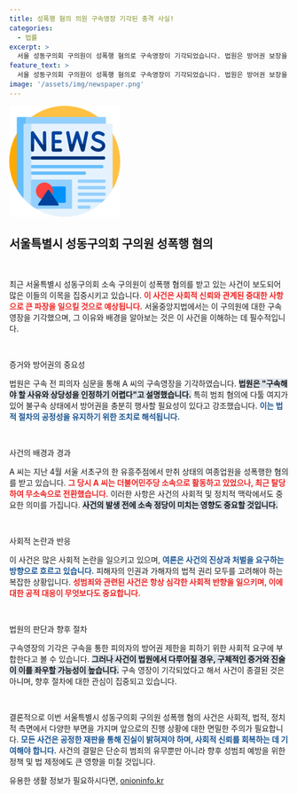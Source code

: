 ```yaml
---
title: 성폭행 혐의 의원 구속영장 기각된 충격 사실!
categories:
  - 법률
excerpt: >
  서울 성동구의회 구의원이 성폭행 혐의로 구속영장이 기각되었습니다. 법원은 방어권 보장을 이유로 했으며, 사건의 경과가 주목받고 있습니다. 클릭해 자세히 알아보세요!
feature_text: >
  서울 성동구의회 구의원이 성폭행 혐의로 구속영장이 기각되었습니다. 법원은 방어권 보장을 이유로 했으며, 사건의 경과가 주목받고 있습니다. 클릭해 자세히 알아보세요!
image: '/assets/img/newspaper.png'
---
```


<p><img src="/assets/img/newspaper.png" alt="kimp 속보" /></p>

<h2 data-ke-size="size26">서울특별시 성동구의회 구의원 성폭행 혐의</h2>

<p data-ke-size="size16">&nbsp;</p>

<p>최근 서울특별시 성동구의회 소속 구의원이 성폭행 혐의를 받고 있는 사건이 보도되어 많은 이들의 이목을 집중시키고 있습니다. <b><span style="color: #ee2323;">이 사건은 사회적 신뢰와 관계된 중대한 사항으로 큰 파장을 일으킬 것으로 예상됩니다.</span></b> 서울중앙지법에서는 이 구의원에 대한 구속영장을 기각했으며, 그 이유와 배경을 알아보는 것은 이 사건을 이해하는 데 필수적입니다. </p>

<p data-ke-size="size16">&nbsp;</p>

<p>증거와 방어권의 중요성</p>

<p>법원은 구속 전 피의자 심문을 통해 A 씨의 구속영장을 기각하였습니다. <b><span style="background-color: #21538527;">법원은 "구속해야 할 사유와 상당성을 인정하기 어렵다"고 설명했습니다.</span></b> 특히 범죄 혐의에 다툴 여지가 있어 불구속 상태에서 방어권을 충분히 행사할 필요성이 있다고 강조했습니다. <b><span style="color: #1a5490;">이는 법적 절차의 공정성을 유지하기 위한 조치로 해석됩니다.</span></b></p>

<p data-ke-size="size16">&nbsp;</p>

<p>사건의 배경과 경과</p>

<p>A 씨는 지난 4월 서울 서초구의 한 유흥주점에서 만취 상태의 여종업원을 성폭행한 혐의를 받고 있습니다. <b><span style="color: #ee2323;">그 당시 A 씨는 더불어민주당 소속으로 활동하고 있었으나, 최근 탈당하여 무소속으로 전환했습니다.</span></b> 이러한 사항은 사건의 사회적 및 정치적 맥락에서도 중요한 의미를 가집니다. <b><span style="background-color: #21538527;">사건의 발생 전에 소속 정당이 미치는 영향도 중요할 것입니다.</span></b></p>

<p data-ke-size="size16">&nbsp;</p>

<p>사회적 논란과 반응</p>

<p>이 사건은 많은 사회적 논란을 일으키고 있으며, <b><span style="color: #1a5490;">여론은 사건의 진상과 처벌을 요구하는 방향으로 흐르고 있습니다.</span></b> 피해자의 인권과 가해자의 법적 권리 모두를 고려해야 하는 복잡한 상황입니다. <b><span style="color: #ee2323;">성범죄와 관련된 사건은 항상 심각한 사회적 반향을 일으키며, 이에 대한 공적 대응이 무엇보다도 중요합니다.</span></b></p>

<p data-ke-size="size16">&nbsp;</p>

<p>법원의 판단과 향후 절차</p>

<p>구속영장의 기각은 구속을 통한 피의자의 방어권 제한을 피하기 위한 사회적 요구에 부합한다고 볼 수 있습니다. <b><span style="background-color: #21538527;">그러나 사건이 법원에서 다루어질 경우, 구체적인 증거와 진술이 이를 좌우할 가능성이 높습니다.</span></b> 구속 영장이 기각되었다고 해서 사건이 종결된 것은 아니며, 향후 절차에 대한 관심이 집중되고 있습니다.</p>

<p data-ke-size="size16">&nbsp;</p>

<p>결론적으로 이번 서울특별시 성동구의회 구의원 성폭행 혐의 사건은 사회적, 법적, 정치적 측면에서 다양한 부면을 가지며 앞으로의 진행 상황에 대한 면밀한 주의가 필요합니다. <b><span style="color: #1a5490;">모든 사건은 공정한 재판을 통해 진실이 밝혀져야 하며, 사회적 신뢰를 회복하는 데 기여해야 합니다.</span></b> 사건의 결말은 단순히 범죄의 유무뿐만 아니라 향후 성범죄 예방을 위한 정책 및 법 제정에도 큰 영향을 미칠 것입니다.</p>
유용한 생활 정보가 필요하시다면, <a href="https://onioninfo.kr" rel="dofollow">onioninfo.kr</a>


